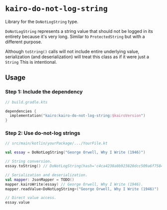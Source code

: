 # `kairo-do-not-log-string`

Library for the `DoNotLogString` type.

`DoNotLogString` represents a string value that should not be logged in its entirety
because it's very long.
Similar to `ProtectedString` but with a different purpose.

Although `toString()` calls will not include entire underlying value,
serialization (and deserialization) will treat this class as if it were just a `String`
This is intentional.

## Usage

### Step 1: Include the dependency

```kotlin
// build.gradle.kts

dependencies {
  implementation("kairo:kairo-do-not-log-string:$kairoVersion")
}
```

### Step 2: Use do-not-log strings

```kotlin
// src/main/kotlin/yourPackage/.../YourFile.kt

val essay = DoNotLogString("George Orwell, Why I Write (1946)")

// String conversion.
essay.toString() // DoNotLogString(hash='c4ca4238a0b923820dcc509a6f75849b', length=1, truncated='1').

// Serialization and deserialization.
val mapper: JsonMapper = TODO()
mapper.kairoWrite(essay) // George Orwell, Why I Write (1946).
mapper.readValue<DoNotLogString>("George Orwell, Why I Write (1946)")

// Direct value access.
essay.value
```
